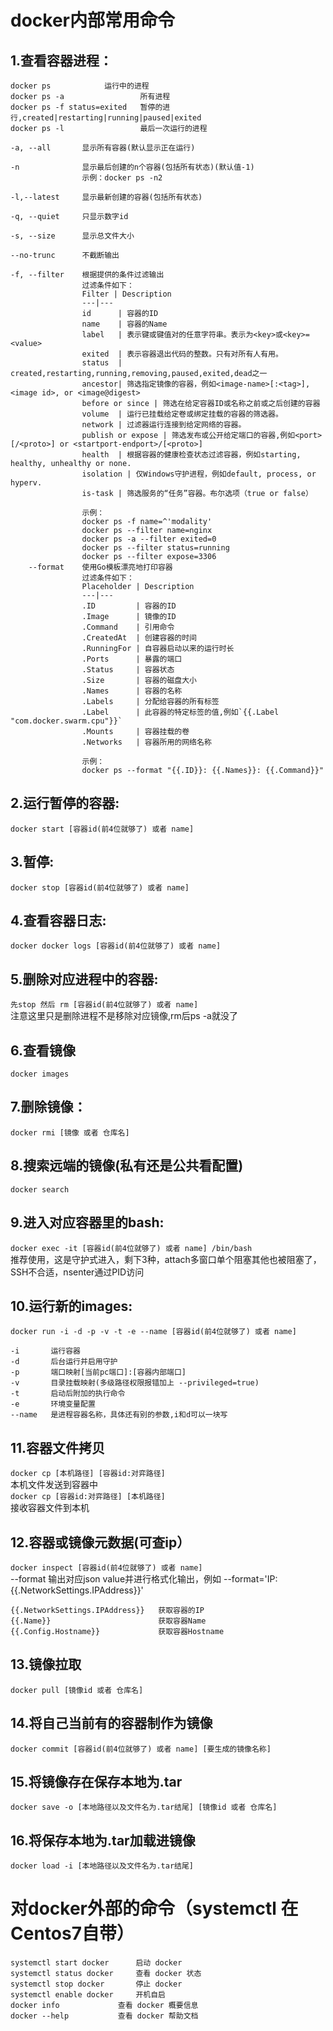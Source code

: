 # docker内部常用命令
## 1.查看容器进程：
```
docker ps		     运行中的进程
docker ps -a                 所有进程
docker ps -f status=exited   暂停的进行,created|restarting|running|paused|exited
docker ps -l                 最后一次运行的进程
```
```
-a, --all       显示所有容器(默认显示正在运行)

-n              显示最后创建的n个容器(包括所有状态)(默认值-1)
                示例：docker ps -n2

-l,--latest     显示最新创建的容器(包括所有状态)

-q, --quiet     只显示数字id    

-s, --size      显示总文件大小

--no-trunc      不截断输出

-f, --filter    根据提供的条件过滤输出
                过滤条件如下：
                Filter | Description
                ---|---
                id      | 容器的ID
                name    | 容器的Name
                label   | 表示键或键值对的任意字符串。表示为<key>或<key>=<value>
                exited  | 表示容器退出代码的整数。只有对所有人有用。
                status  | created,restarting,running,removing,paused,exited,dead之一
                ancestor| 筛选指定镜像的容器，例如<image-name>[:<tag>],<image id>, or <image@digest>
                before or since | 筛选在给定容器ID或名称之前或之后创建的容器
                volume  | 运行已挂载给定卷或绑定挂载的容器的筛选器。
                network | 过滤器运行连接到给定网络的容器。
                publish or expose | 筛选发布或公开给定端口的容器,例如<port>[/<proto>] or <startport-endport>/[<proto>]
                health  | 根据容器的健康检查状态过滤容器，例如starting, healthy, unhealthy or none.
                isolation | 仅Windows守护进程，例如default, process, or hyperv.
                is-task | 筛选服务的“任务”容器。布尔选项（true or false）

                示例：
                docker ps -f name=^'modality'
                docker ps --filter name=nginx
                docker ps -a --filter exited=0
                docker ps --filter status=running
                docker ps --filter expose=3306
    --format    使用Go模板漂亮地打印容器
                过滤条件如下：
                Placeholder | Description
                ---|---
                .ID         | 容器的ID
                .Image      | 镜像的ID
                .Command    | 引用命令
                .CreatedAt  | 创建容器的时间
                .RunningFor | 自容器启动以来的运行时长
                .Ports      | 暴露的端口
                .Status     | 容器状态
                .Size       | 容器的磁盘大小
                .Names      | 容器的名称
                .Labels     | 分配给容器的所有标签
                .Label      | 此容器的特定标签的值,例如`{{.Label "com.docker.swarm.cpu"}}`
                .Mounts     | 容器挂载的卷
                .Networks   | 容器所用的网络名称

                示例：
                docker ps --format "{{.ID}}: {{.Names}}: {{.Command}}"
```
## 2.运行暂停的容器: 
`docker start [容器id(前4位就够了) 或者 name]`
## 3.暂停: 
`docker stop [容器id(前4位就够了) 或者 name]`
## 4.查看容器日志: 
 `docker docker logs [容器id(前4位就够了) 或者 name]`
## 5.删除对应进程中的容器: 
`先stop 然后 rm [容器id(前4位就够了) 或者 name]`   
  注意这里只是删除进程不是移除对应镜像,rm后ps -a就没了
## 6.查看镜像
`docker images`
## 7.删除镜像： 
`docker rmi [镜像 或者 仓库名]`
## 8.搜索远端的镜像(私有还是公共看配置)
`docker search`
## 9.进入对应容器里的bash: 
`docker exec -it [容器id(前4位就够了) 或者 name] /bin/bash`  
推荐使用，这是守护式进入，剩下3种，attach多窗口单个阻塞其他也被阻塞了，SSH不合适，nsenter通过PID访问
## 10.运行新的images: 
`docker run -i -d -p -v -t -e --name [容器id(前4位就够了) 或者 name]`
```
-i       运行容器 
-d       后台运行并启用守护 
-p       端口映射[当前pc端口]:[容器内部端口] 
-v       目录挂载映射(多级路径权限报错加上 --privileged=true) 
-t       启动后附加的执行命令 
-e       环境变量配置 
--name   是进程容器名称，具体还有别的参数,i和d可以一块写
```
## 11.容器文件拷贝
`docker cp [本机路径] [容器id:对弈路径]`  
  本机文件发送到容器中  
`docker cp [容器id:对弈路径] [本机路径]`  
  接收容器文件到本机
## 12.容器或镜像元数据(可查ip）
`docker inspect [容器id(前4位就够了) 或者 name]`  
  --format 输出对应json value并进行格式化输出，例如 --format='IP: {{.NetworkSettings.IPAddress}}'
 ```
 {{.NetworkSettings.IPAddress}}   获取容器的IP
 {{.Name}}                        获取容器Name
 {{.Config.Hostname}}             获取容器Hostname
 ``` 
## 13.镜像拉取
`docker pull [镜像id 或者 仓库名]`
## 14.将自己当前有的容器制作为镜像
`docker commit [容器id(前4位就够了) 或者 name] [要生成的镜像名称]`
## 15.将镜像存在保存本地为.tar
`docker save -o [本地路径以及文件名为.tar结尾] [镜像id 或者 仓库名] `
## 16.将保存本地为.tar加载进镜像
`docker load -i [本地路径以及文件名为.tar结尾]`
# 对docker外部的命令（systemctl 在Centos7自带）
```
systemctl start docker		启动 docker
systemctl status docker		查看 docker 状态
systemctl stop docker		停止 docker
systemctl enable docker		开机自启
docker info 			查看 docker 概要信息
docker --help			查看 docker 帮助文档
```
